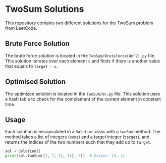 # TwoSum Solutions

This repository contains two different solutions for the TwoSum problem from LeetCode.

## Brute Force Solution

The brute force solution is located in the `TwoSum/BruteForce(On^2).py` file. This solution iterates over each element `x` and finds if there is another value that equals to `target - x`.

## Optimised Solution

The optimized solution is located in the `TwoSum/On.py` file. This solution uses a hash table to check for the complement of the current element in constant time.

## Usage

Each solution is encapsulated in a `Solution` class with a `twoSum` method. The method takes a list of integers (`nums`) and a target integer (`target`), and returns the indices of the two numbers such that they add up to `target`.

```python
sol = Solution()
print(sol.twoSum([2, 7, 11, 15], 9))  # Output: [0, 1]
```
